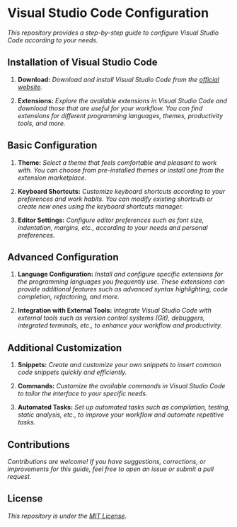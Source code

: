 <!-- Autor: Daniel Benjamin Perez Morales -->
<!-- GitHub: https://github.com/DanielPerezMoralesDev13 -->
<!-- Correo electrónico: danielperezdev@proton.me  -->

# **Visual Studio Code Configuration**

*This repository provides a step-by-step guide to configure Visual Studio Code according to your needs.*

## **Installation of Visual Studio Code**

1. **Download:** *Download and install Visual Studio Code from the [official website](https://code.visualstudio.com/).*

2. **Extensions:** *Explore the available extensions in Visual Studio Code and download those that are useful for your workflow. You can find extensions for different programming languages, themes, productivity tools, and more.*

## **Basic Configuration**

1. **Theme:** *Select a theme that feels comfortable and pleasant to work with. You can choose from pre-installed themes or install one from the extension marketplace.*

2. **Keyboard Shortcuts:** *Customize keyboard shortcuts according to your preferences and work habits. You can modify existing shortcuts or create new ones using the keyboard shortcuts manager.*

3. **Editor Settings:** *Configure editor preferences such as font size, indentation, margins, etc., according to your needs and personal preferences.*

## **Advanced Configuration**

1. **Language Configuration:** *Install and configure specific extensions for the programming languages you frequently use. These extensions can provide additional features such as advanced syntax highlighting, code completion, refactoring, and more.*

2. **Integration with External Tools:** *Integrate Visual Studio Code with external tools such as version control systems (Git), debuggers, integrated terminals, etc., to enhance your workflow and productivity.*

## **Additional Customization**

1. **Snippets:** *Create and customize your own snippets to insert common code snippets quickly and efficiently.*

2. **Commands:** *Customize the available commands in Visual Studio Code to tailor the interface to your specific needs.*

3. **Automated Tasks:** *Set up automated tasks such as compilation, testing, static analysis, etc., to improve your workflow and automate repetitive tasks.*

## **Contributions**

*Contributions are welcome! If you have suggestions, corrections, or improvements for this guide, feel free to open an issue or submit a pull request.*

## **License**

*This repository is under the [MIT License](LICENSE).*
